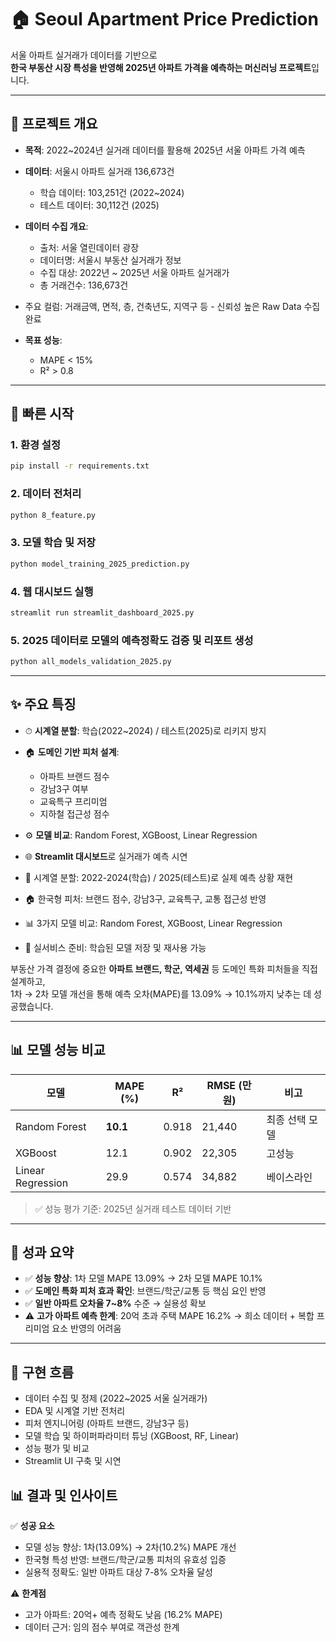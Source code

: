 # 🏠 Seoul Apartment Price Prediction

서울 아파트 실거래가 데이터를 기반으로  
**한국 부동산 시장 특성을 반영해 2025년 아파트 가격을 예측하는 머신러닝 프로젝트**입니다.

---

## 📌 프로젝트 개요

- **목적**: 2022~2024년 실거래 데이터를 활용해 2025년 서울 아파트 가격 예측
- **데이터**: 서울시 아파트 실거래 136,673건
  - 학습 데이터: 103,251건 (2022~2024)
  - 테스트 데이터: 30,112건 (2025)
 
- **데이터 수집 개요**:
  - 출처: 서울 열린데이터 광장
  - 데이터명: 서울시 부동산 실거래가 정보
  - 수집 대상: 2022년 ~ 2025년 서울 아파트 실거래가
  - 총 거래건수: 136,673건


- 주요 컬럼: 거래금액, 면적, 층, 건축년도, 지역구 등 - 신뢰성 높은 Raw Data 수집 완료
 
  
- **목표 성능**:  
  - MAPE < 15%  
  - R² > 0.8

---

## 🚀 빠른 시작

### 1. 환경 설정
```bash
pip install -r requirements.txt
```

### 2. 데이터 전처리
```bash
python 8_feature.py
```

### 3. 모델 학습 및 저장
```bash
python model_training_2025_prediction.py
```

### 4. 웹 대시보드 실행
```bash
streamlit run streamlit_dashboard_2025.py
```

### 5. 2025 데이터로 모델의 예측정확도 검증 및 리포트 생성
```bash
python all_models_validation_2025.py
```

---

## ✨ 주요 특징

- ⏱ **시계열 분할**: 학습(2022~2024) / 테스트(2025)로 리키지 방지
- 🏠 **도메인 기반 피처 설계**:  
  - 아파트 브랜드 점수  
  - 강남3구 여부  
  - 교육특구 프리미엄  
  - 지하철 접근성 점수  
- ⚙️ **모델 비교**: Random Forest, XGBoost, Linear Regression
- 🌐 **Streamlit 대시보드**로 실거래가 예측 시연


- 🎯 시계열 분할: 2022-2024(학습) / 2025(테스트)로 실제 예측 상황 재현
- 🏠 한국형 피처: 브랜드 점수, 강남3구, 교육특구, 교통 접근성 반영
- 📊 3가지 모델 비교: Random Forest, XGBoost, Linear Regression
- 🚀 실서비스 준비: 학습된 모델 저장 및 재사용 가능
  

부동산 가격 결정에 중요한 **아파트 브랜드, 학군, 역세권** 등 도메인 특화 피처들을 직접 설계하고,  
1차 → 2차 모델 개선을 통해 예측 오차(MAPE)를 13.09% → 10.1%까지 낮추는 데 성공했습니다.

---

## 📊 모델 성능 비교

| 모델              | MAPE (%) | R²    | RMSE (만원) | 비고           |
|-------------------|----------|-------|--------------|----------------|
| Random Forest      | **10.1**  | 0.918 | 21,440       | 최종 선택 모델 |
| XGBoost            | 12.1     | 0.902 | 22,305       | 고성능         |
| Linear Regression  | 29.9     | 0.574  | 34,882       | 베이스라인     |

> ✅ 성능 평가 기준: 2025년 실거래 테스트 데이터 기반

---

## 🎯 성과 요약

- ✅ **성능 향상**: 1차 모델 MAPE 13.09% → 2차 모델 MAPE 10.1%
- ✅ **도메인 특화 피처 효과 확인**: 브랜드/학군/교통 등 핵심 요인 반영
- ✅ **일반 아파트 오차율 7~8%** 수준 → 실용성 확보
- ⚠️ **고가 아파트 예측 한계**: 20억 초과 주택 MAPE 16.2% → 희소 데이터 + 복합 프리미엄 요소 반영의 어려움

---


## 📌 구현 흐름
- 데이터 수집 및 정제 (2022~2025 서울 실거래가)
- EDA 및 시계열 기반 전처리
- 피처 엔지니어링 (아파트 브랜드, 강남3구 등) 
- 모델 학습 및 하이퍼파라미터 튜닝 (XGBoost, RF, Linear)
- 성능 평가 및 비교
- Streamlit UI 구축 및 시연



## 📊 결과 및 인사이트
✅ **성공 요소**
- 모델 성능 향상: 1차(13.09%) → 2차(10.2%) MAPE 개선
- 한국형 특성 반영: 브랜드/학군/교통 피처의 유효성 입증
- 실용적 정확도: 일반 아파트 대상 7-8% 오차율 달성

⚠️ **한계점**
- 고가 아파트: 20억+ 예측 정확도 낮음 (16.2% MAPE)
- 데이터 근거: 임의 점수 부여로 객관성 한계


